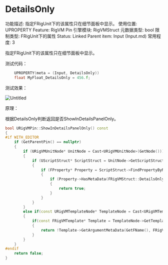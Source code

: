 # DetailsOnly

功能描述: 指定FRigUnit下的该属性只在细节面板中显示。
使用位置: UPROPERTY
Feature: RigVM Pin
引擎模块: RigVMStruct
元数据类型: bool
限制类型: FRigUnit下的属性
Status: Linked
Parent item: Input (Input.md)
常用程度: 3

指定FRigUnit下的该属性只在细节面板中显示。

测试代码：

```cpp
	UPROPERTY(meta = (Input, DetailsOnly))
	float MyFloat_DetailsOnly = 456.f;
```

测试效果：

![Untitled](DetailsOnly/Untitled.png)

原理：

根据DetailsOnly判断返回是否ShowInDetailsPanelOnly。

```cpp
bool URigVMPin::ShowInDetailsPanelOnly() const
{
#if WITH_EDITOR
	if (GetParentPin() == nullptr)
	{
		if (URigVMUnitNode* UnitNode = Cast<URigVMUnitNode>(GetNode()))
		{
			if (UScriptStruct* ScriptStruct = UnitNode->GetScriptStruct())
			{
				if (FProperty* Property = ScriptStruct->FindPropertyByName(GetFName()))
				{
					if (Property->HasMetaData(FRigVMStruct::DetailsOnlyMetaName))
					{
						return true;
					}
				}
			}
		}
		else if(const URigVMTemplateNode* TemplateNode = Cast<URigVMTemplateNode>(GetNode()))
		{
			if(const FRigVMTemplate* Template = TemplateNode->GetTemplate())
			{
				return !Template->GetArgumentMetaData(GetFName(), FRigVMStruct::DetailsOnlyMetaName).IsEmpty();
			}
		}
	}
#endif
	return false;
}
```